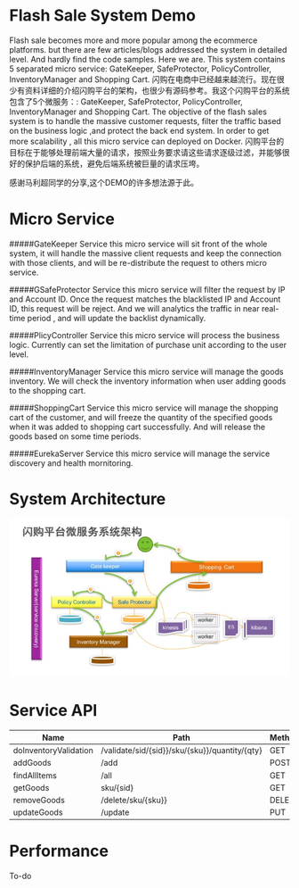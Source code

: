 Flash Sale System Demo
=====
Flash sale becomes more and more popular among the ecommerce platforms. but there are few articles/blogs addressed the system in detailed level. And hardly find the code samples. Here we are. This system contains 5 separated micro service: GateKeeper, SafeProtector, PolicyController, InventoryManager and Shopping Cart.
闪购在电商中已经越来越流行。现在很少有资料详细的介绍闪购平台的架构，也很少有源码参考。我这个闪购平台的系统包含了5个微服务：: GateKeeper, SafeProtector, PolicyController, InventoryManager and Shopping Cart.
The objective of the flash sales system is to handle the massive customer requests, filter the traffic based on the business logic ,and protect the back end system.  In order to get more scalability , all this micro service can deployed on Docker.
闪购平台的目标在于能够处理前端大量的请求，按照业务要求请这些请求逐级过滤，并能够很好的保护后端的系统，避免后端系统被巨量的请求压垮。

感谢马利超同学的分享,这个DEMO的许多想法源于此。

Micro Service
====
#####GateKeeper Service
this micro service will sit front of the whole system, it will handle the massive client requests and keep the connection with those clients, and will be re-distribute the request to others micro service.

#####GSafeProtector Service
this micro service will filter the request by IP and Account ID. Once the request matches the blacklisted IP and Account ID, this request will be reject. And we will analytics the traffic in near real-time period , and will update the backlist dynamically.

#####PlicyController Service
this micro service will process the business logic. Currently can set the limitation of purchase unit according to the user level.

#####InventoryManager Service
this micro service will manage the goods inventory. We will check the inventory information when user adding goods to the shopping cart.

#####ShoppingCart Service
this micro service will manage the shopping cart of the customer, and will freeze the quantity of the specified goods when it was added to shopping cart successfully. And will release the goods based on some time periods.

#####EurekaServer Service
this micro service will manage the service discovery  and health mornitoring.



System Architecture
====
![architecture](systopo.jpg  "architecture")



Service API
====
|Name |Path | Method  |  Request Body   |  Response Body  |
|-----|-----|---------|-----------------|-----------------|
|doInventoryValidation|/validate/sid/{sid}}/sku/{sku}}/quantity/{qty}|GET| None |{"sessionID":"sid00001","goodsSKU":"SKU0001","goodsQuantity":1,"totalQuantity":1000000,"isAllowed":true,"isThrottled":false,"version":"1.0"}|
|addGoods|/add | POST | {"goodsSKU":"SKU0003","goodsQuantity":5,"goodsPrice":99.9}|{"goodsSKU": "SKU0003","goodsQuantity": 5,"goodsPrice": 99.9}|
|findAllItems|/all | GET | None | [{"goodsSKU":"SKU0001","goodsQuantity":1000000,"goodsPrice":99}]|
|getGoods|sku/{sid}| GET| None | {"goodsSKU":"SKU0001","goodsQuantity":990000,"goodsPrice":45.9} |
|removeGoods|/delete/sku/{sku}}|DELETE| None |{"goodsSKU":null,"goodsQuantity":0,"goodsPrice":0.0}|
|updateGoods|/update|PUT|{"goodsSKU":"SKU0001","goodsQuantity":900000,"goodsPrice":99.9}|{"goodsSKU":"SKU0001","goodsQuantity":990000,"goodsPrice":45.9}|


Performance
====
To-do

